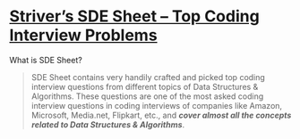 # [Striver’s SDE Sheet – Top Coding Interview Problems](https://takeuforward.org/interviews/strivers-sde-sheet-top-coding-interview-problems)


What is SDE Sheet? 
> SDE Sheet contains very handily crafted and picked top coding interview questions from different topics of Data Structures & Algorithms. These questions are one of the most asked coding interview questions in coding interviews of companies like Amazon, Microsoft, Media.net, Flipkart, etc., and ***cover almost all the concepts related to Data Structures & Algorithms***.
